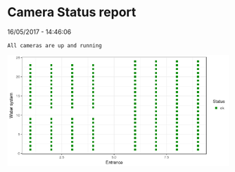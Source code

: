 Camera Status report
================
16/05/2017 - 14:46:06

    All cameras are up and running

![](camreport_files/figure-markdown_github/unnamed-chunk-2-1.png)
